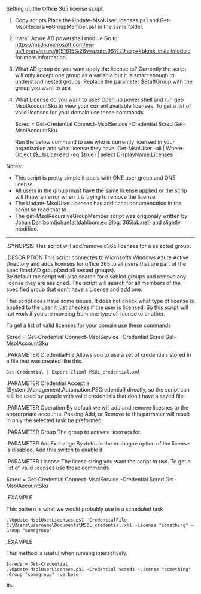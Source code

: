 Setting up the Office 365 license script.

1)  Copy scripts
	Place the Update-MsolUserLicenses.ps1 and Get-MsolRecursiveGroupMember.ps1 in the same folder.

2)  Install Azure AD powershell module
	Go to https://msdn.microsoft.com/en-us/library/azure/jj151815%28v=azure.98%29.aspx#bkmk_installmodule for more information.

3)  What AD group do you want apply the license to?
	Currently the script will only accept one group as a variable but it is smart enough to understand nested groups.
	Replace the parameter $StaffGroup with the group you want to use

4)  What License do you want to use?
	Open up power shell and run get-MsolAccountSku to view your current available licenses.
	To get a list of valid licenses for your domain use these commands 

    $cred = Get-Credential
    Connect-MsolService -Credential $cred
    Get-MsolAccountSku

	Run the below command to see who is currently licensed in your organization and what license they have.
    Get-MsolUser -all | Where-Object {$_.IsLicensed -eq $true} | select DisplayName,Licenses

Notes:
*	This script is pretty simple it deals with ONE user group and ONE license.
*	All users in the group must have the same license applied or the scrip will throw an error when it is trying to remove the license.
*	The Update-MsolUserLicenses has additional documentation in the script so read that to.
*   The get-MsolRecursiveGroupMember script was origionaly written by Johan Dahlbom(johan[at]dahlbom.eu Blog: 365lab.net) and slightly modified.
 
  
 -----
 
 
 .SYNOPSIS
This script will add/remove o365 licenses for a selected group.

.DESCRIPTION
This script connectes to Microsofts Windows Azure Active Directory and adds licenses for
office 365 to all users that are part of the specificed AD group(and all nested groups).  
By default the script will also search for disabled groups and remove any license they are
assigned.  The script will search for all members of the specified group that don't
have a License and add one.

This script does have some issues.  It does not check what type of license is applied to 
the user it just checkes if the user is licensed.  So this script will not work if you are
moveing from one type of license to another.

To get a list of valid licenses for your domain use these commands 

$cred = Get-Credential
Connect-MsolService -Credential $cred
Get-MsolAccountSku

.PARAMETER CredentialFile
Allows you to use a set of credentials stored in a file that was created like this.

    Get-Credential | Export-Clixml MSOL_credential.xml

.PARAMETER Credential
Accept a [System.Management.Automation.PSCredential] directly, so the script can still
be used by people with valid credentials that don't have a saved file

.PARAMETER Operation
By default we will add and remove licesnes to the approrpriate accounts.  Passing
Add, or Remove to this parmater will result in only the selected task be preformed.

.PARAMETER Group
The group to activate licenses for.

.PARAMETER AddExchange
By defoule the exchagne option of the license is disabled.  Add this switch to enable it.

.PARAMETER License
The licese string you want the script to use.  To get a list of valid licenses use these commands 

$cred = Get-Credential
Connect-MsolService -Credential $cred
Get-MsolAccountSku

.EXAMPLE

This pattern is what we would probably use in a scheduled task

    .\Update-MsolUserLicenses.ps1 -CredentialFile C:\Users\username\Documents\MSOL_credential.xml -License "something" -Group "somegroup"

.EXAMPLE

This method is useful when running interactively.

    $creds = Get-Credential
    .\Update-MsolUserLicenses.ps1 -Credential $creds -License "something" -Group "somegroup" -verbose 



#>
